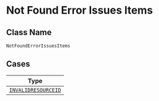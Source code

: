 
# Not Found Error Issues Items

## Class Name

`NotFoundErrorIssuesItems`

## Cases

| Type |
|  --- |
| [`INVALIDRESOURCEID`](../../../doc/models/invalidresourceid.md) |

